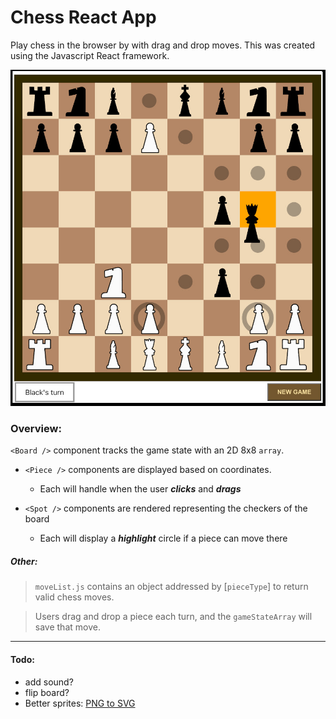 # Chess React App

Play chess in the browser by with drag and drop moves. This was created using the Javascript React framework.

![Game Screenshot](./screenshot.jpg)

### Overview:
```<Board />``` component tracks the game state with an 2D 8x8 ```array```.  
* ```<Piece />``` components are displayed based on coordinates.
  * Each will handle when the user ***clicks*** and ***drags***

* ```<Spot />``` components are rendered representing the checkers of the board
    * Each will display a ***highlight*** circle if a piece can move there

##### Other: 
>```moveList.js``` contains an object addressed by [```pieceType```] to return valid chess moves.

> Users drag and drop a piece each turn, and the ```gameStateArray``` will save that move.

***
#### Todo:
- add sound?
- flip board?
- Better sprites: [PNG to SVG](https://www.pngtosvg.com/)